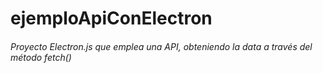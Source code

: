 # ejemploApiConElectron
###### Proyecto Electron.js que emplea una API, obteniendo la data a través del método fetch()
